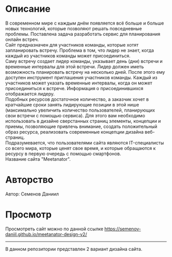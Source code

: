 # Описание

  В современном мире с каждым днём появляется всё больше и больше новых
технологий, которые позволяют решать повседневные проблемы. Поставлена задача разработать сервис для планирования онлайн встреч.\
Сайт предназначен для участников команды, которые хотят запланировать встречу.
Проблема в том, что лидер не знает, когда каждый из участников команды может
присоединиться.\
Саму встречу создает лидер команды, указывает день (дни) встречи и временные
интервалы для этой встречи. Лидер должен иметь возможность планировать встречу на
несколько дней. После этого ему доступен инструмент приглашения участников команды.
Каждый из участников может указать временные интервалы, когда он может присоединиться
к встрече. Информация о присоединившихся отображается лидеру.\
Подобных ресурсов достаточное количество, а заказчик хочет в кратчайшие сроки
занять лидирующие позиции в этой нише (максимально увеличить количество пользователей,
планирующих свои встречи с помощью сервиса). Для этого вам необходимо использовать в
дизайне сверстанных страниц элементы, концепции и приемы, позволяющие привлечь
внимание, создать положительный образ ресурса, реализовать современные концепции
дизайна веб-страниц.\
Подразумевается, что пользователями сайта являются IT-специалисты со всего мира,
которые ценят свое время, и которые обращаются к ресурсу в первую очередь с помощью
смартфонов.\
Название сайта "Meetanator".

# Авторство

Автор: Семенов Даниил

# Просмотр

Просмотреть сайт можно по данной ссылке https://semenov-daniil.github.io/meetanator-design-v2/

***

В данном репозитории представлен 2 вариант дизайна сайта.
